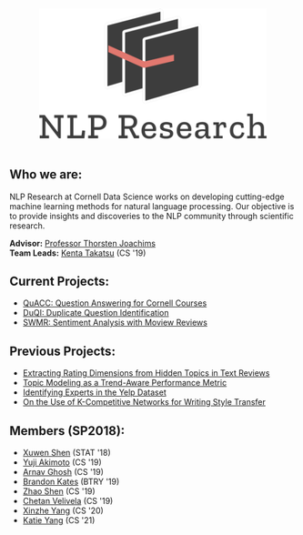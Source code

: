 <img src="./cover/logo.png" style="width: 400px; display: block; margin: 50px auto;"/>

## Who we are:
NLP Research at Cornell Data Science works on developing cutting-edge machine learning methods for natural language processing. Our objective is to provide insights and discoveries to the NLP community through scientific research.

**Advisor:** [Professor Thorsten Joachims](http://www.cs.cornell.edu/people/tj/)  
**Team Leads:** [Kenta Takatsu](https://github.com/Kenta426) (CS '19)

## Current Projects:
* [QuACC: Question Answering for Cornell Courses](https://github.com/CornellDataScience/QuACC)
* [DuQI: Duplicate Question Identification](https://github.com/CornellDataScience/DuQI)
* [SWMR: Sentiment Analysis with Moview Reviews](https://github.com/CornellDataScience/SWMR)

## Previous Projects:
* [Extracting Rating Dimensions from Hidden Topics in Text Reviews](https://github.com/CornellDataScience/NLP_Research-FA17/blob/master/latent_variable/submission/extracting-rating-dimensions.pdf)
* [Topic Modeling as a Trend-Aware Performance Metric](https://github.com/CornellDataScience/NLP_Research-FA17/blob/master/topic_over_time/submission/CDS_final_submission.pdf)
* [Identifying Experts in the Yelp Dataset](https://github.com/CornellDataScience/NLP_Research-FA17/blob/master/local-experts/submission/Final_Paper.pdf)
* [On the Use of K-Competitive Networks for Writing Style Transfer](https://github.com/CornellDataScience/NLP_Research-FA17/blob/master/dl_style_transfer/submission/k-competitive-networks.pdf)

## Members (SP2018):
* [Xuwen Shen](https://github.com/Xuwen001) (STAT '18)
* [Yuji Akimoto](https://github.com/yujiakimoto) (CS '19)
* [Arnav Ghosh](https://github.com/garnav) (CS '19)
* [Brandon Kates](https://github.com/BrandonKates) (BTRY '19)
* [Zhao Shen](https://github.com/yuzhshen) (CS '19)
* [Chetan Velivela](https://github.com/Srivelivela) (CS '19)
* [Xinzhe Yang](https://github.com/xinzheyang) (CS '20)
* [Katie Yang](https://github.com/yangkt) (CS '21)
